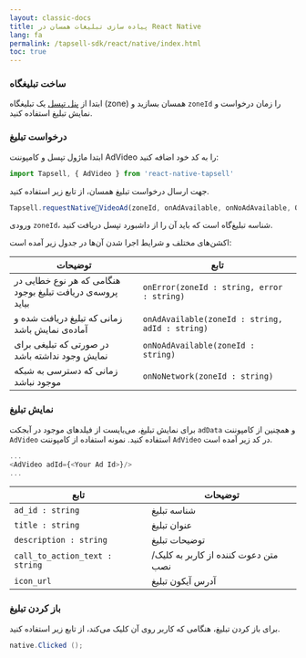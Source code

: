 ```yaml
---
layout: classic-docs
title: پیاده سازی تبلیغات همسان در React Native
lang: fa
permalink: /tapsell-sdk/react/native/index.html
toc: true
---
```

### ساخت تبلیغگاه
ابتدا از [پنل تپسل](https://dashboard.tapsell.ir/) یک تبلیغگاه (zone) همسان بسازید و `zoneId` را زمان درخواست و نمایش تبلیغ استفاده کنید.


### درخواست تبلیغ
ابتدا ماژول تپسل و کامپوننت AdVideo را به کد خود اضافه کنید:

```javascript
import Tapsell, { AdVideo } from 'react-native-tapsell'
```

جهت ارسال درخواست تبلیغ همسان، از تابع زیر استفاده کنید.

```javascript
Tapsell.requestNativeٰVideoAd(zoneId, onAdAvailable, onNoAdAvailable, OnNoNetwork, onError);
```

ورودی `zoneId`، شناسه تبلیغ‌گاه است که باید آن را از داشبورد تپسل دریافت کنید.

اکشن‌های مختلف و شرایط اجرا شدن آن‌ها در جدول زیر آمده است:

| توضیحات | تابع |
| - | - |
| هنگامی که هر نوع خطایی در پروسه‌ی دریافت تبلیغ بوجود بیاید | `onError(zoneId : string, error : string)` |
| زمانی که تبلیغ دریافت شده و آماده‌ی نمایش باشد | `onAdAvailable(zoneId : string, adId : string)` |
| در صورتی که تبلیغی برای نمایش وجود نداشته باشد | `onNoAdAvailable(zoneId : string)	` |
| زمانی که دسترسی به شبکه موجود نباشد | `onNoNetwork(zoneId : string)` |


### نمایش تبلیغ
برای نمایش تبلیغ، می‌بایست از فیلدهای موجود در آبجکت `adData` و همچنین از کامپوننت `AdVideo` استفاده کنید. نمونه استفاده از کامپوننت `AdVideo` در کد زیر آمده است.

```javascript
...
<AdVideo adId={<Your Ad Id>}/>
...
```

| تابع | توضیحات |
| - | - |
| `ad_id : string` | شناسه تبلیغ |
| `title : string` | عنوان تبلیغ |
| `description : string` | توضیحات تبلیغ |
| `call_to_action_text : string`	 | متن دعوت کننده از کاربر به کلیک/نصب |
| `icon_url` | آدرس آیکون تبلیغ |
  

### باز کردن تبلیغ
برای باز کردن تبلیغ، هنگامی که کاربر روی آن کلیک می‌کند، از تابع زیر استفاده کنید.

```c#
native.Clicked ();
```